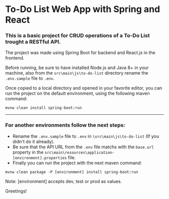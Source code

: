 # To-Do List Web App with Spring and React

### This is a basic project for CRUD operations of a To-Do List trought a RESTful API. 

The project was made using Spring Boot for backend and React.js in the frontend.

Before running, be sure to have installed Node.js and Java 8+ in your machine, also from the ```src\main\js\to-do-list``` directory rename the ```.env.sample``` file to ```.env```.

Once copied to a local directory and opened in your favorite editor, you can run the project on the default environment, using the following maven command:

```mvnw clean install spring-boot:run```

--------------------------------------------------

### For another environments follow the next steps:
* Rename the ```.env.sample``` file to ```.env``` in ```\src\main\js\to-do-list``` (If you didn't do it already).
* Be sure that the API URL from the ```.env``` file matchs with the ```base.url``` property in the ```src\main\resources\application-[environment].properties``` file.
* Finally you can run the project with the next maven command:

```mvnw clean package -P [environment] install spring-boot:run```

Note: [environment] accepts dev, test or prod as values.

Greetings!
